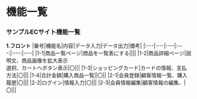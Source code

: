 # 機能一覧
### サンプルECサイト機能一覧
**1.フロント**
|番号|機能名|内容|データ入力|データ出力|備考|
|:---|:---|:---|:---:|:---:|:---|
|1-1|商品一覧ページ|商品を一覧表にする||||
|1-2|商品詳細ページ|説明文、商品画像を拡大表示<br>選択、カートへボタン表示|〇|||
|1-3|ショッピングカード|カードの情報、支払方法|〇|||
|1-4|合計金額|購入商品一覧||〇||
|2-1|会員登録|顧客情報一覧、購入履歴|〇|||
|2-2|ログイン|情報入力|〇|||
|2-3|会員情報編集|顧客情報の編集、|〇|||
